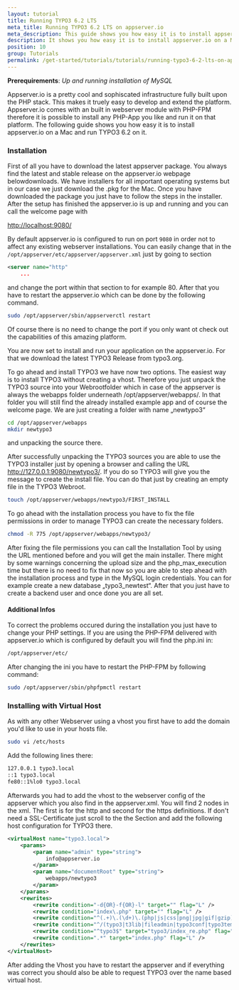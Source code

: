 ```yaml
---
layout: tutorial
title: Running TYPO3 6.2 LTS
meta_title: Running TYPO3 6.2 LTS on appserver.io
meta_description: This guide shows you how easy it is to install appserver.io on a Mac and run TYPO3 6.2 on the most powerful PHP infrastructure on the planet.
description: It shows you how easy it is to install appserver.io on a Mac and run TYPO3 6.2 on it.
position: 10
group: Tutorials
permalink: /get-started/tutorials/tutorials/running-typo3-6-2-lts-on-appserver-io.html
---
```


**Prerequirements**: *Up and running installation of MySQL*

Appserver.io is a pretty cool and sophiscated infrastructure fully built upon the PHP stack. This makes it truely easy
to develop and extend the platform. Appserver.io comes with an built in webserver module with PHP-FPM therefore it is
possible to install any PHP-App you like and run it on that platform. The following guide shows you how easy it is to
install appserver.io on a Mac and run TYPO3 6.2 on it.

### Installation
First of all you have to download the latest appserver package. You always find the latest and stable release on the
appserver.io webpage belowdownloads. We have installers for all important operating systems but in our case we just
download the .pkg for the Mac. Once you have downloaded the package you just have to follow the steps in the installer.
After the setup has finished the appserver.io is up and running and you can call the welcome page with

[http://localhost:9080/](<http://localhost:9080/>)

By default appserver.io is configured to run on port `9080` in order not to affect any existing webserver installations.
You can easily change that in the `/opt/appserver/etc/appserver/appserver.xml` just by going to section

```xml
<server name="http"
	...
```

and change the port within that section to for example 80. After that you have to restart the appserver.io which can
be done by the following command.

```bash
sudo /opt/appserver/sbin/appserverctl restart
```

Of course there is no need to change the port if you only want ot check out the capabilities of this amazing platform.

You are now set to install and run your application on the appserver.io. For that we download the latest TYPO3 Release
from typo3.org.

To go ahead and install TYPO3 we have now two options. The easiest way is to install TYPO3 without creating a vhost.
Therefore you just unpack the TYPO3 source into your Webrootfolder which in case of the appserver is always the webapps
folder underneath /opt/appserver/webapps/. In that folder you will still find the already installed example app and of
course the welcome page. We are just creating a folder with name „newtypo3“

```bash
cd /opt/appserver/webapps
mkdir newtypo3
```

and unpacking the source there.

After successfully unpacking the TYPO3 sources you are able to use the TYPO3 installer just by opening a browser and
calling the URL http://127.0.0.1:9080/newtypo3/. If you do so TYPO3 will give you the message to create the install
file. You can do that just by creating an empty file in the TYPO3 Webroot.

```bash
touch /opt/appserver/webapps/newtypo3/FIRST_INSTALL
```

To go ahead with the installation process you have to fix the file permissions in order to manage TYPO3 can create
the necessary folders.

```bash
chmod -R 775 /opt/appserver/webapps/newtypo3/
```

After fixing the file permissions you can call the Installation Tool by using the URL mentioned before and you will
get the main installer. There might by some warnings concerning the upload size and the php_max_execution time but
there is no need to fix that now so you are able to step ahead with the installation process and type in the MySQL
login credentials. You can for example create a new database „typo3_newtest“.  After that you just have to create a
backend user and once done you are all set.

#### Additional Infos

To correct the problems occured during the installation you just have to change your PHP settings. If you are using
the PHP-FPM delivered with appserver.io which is configured by default you will find the php.ini in:

```bash
/opt/appserver/etc/
```

After changing the ini you have to restart the PHP-FPM by following command:

```bash
sudo /opt/appserver/sbin/phpfpmctl restart
```

### Installing with Virtual Host

As with any other Webserver using a vhost you first have to add the domain you'd like to use in your hosts file.

```bash
sudo vi /etc/hosts
```

Add the following lines there:

```bash
127.0.0.1 typo3.local
::1 typo3.local
fe80::1%lo0 typo3.local
```

Afterwards you had to add the vhost to the webserver config of the appserver which you also find in the appserver.xml.
You will find 2 <server> nodes in the xml. The first is for the http and second for the https definitions. If don't
need a SSL-Certificate just scroll to the the <virtualHosts> Section and add the following host configuration for
TYPO3 there.

```xml
<virtualHost name="typo3.local">
	<params>
		<param name="admin" type="string">
			info@appserver.io
		</param>
		<param name="documentRoot" type="string">
			webapps/newtypo3
		</param>
	</params>
	<rewrites>
    	<rewrite condition="-d{OR}-f{OR}-l" target="" flag="L" />
		<rewrite condition="index\.php" target="" flag="L" />
		<rewrite condition="^(.+)\.(\d+)\.(php|js|css|png|jpg|gif|gzip)$" target="$1.$3" flag="L" />
		<rewrite condition="^/(typo3|t3lib|fileadmin|typo3conf|typo3temp|uploads|favicon\.ico)" target="" flag="L" />
		<rewrite condition="^typo3$" target="typo3/index_re.php" flag="L" />
		<rewrite condition=".*" target="index.php" flag="L" />
	</rewrites>
</virtualHost>
```

After adding the Vhost you have to restart the appserver and if everything was correct you should also be able to
request TYPO3 over the name based virtual host.